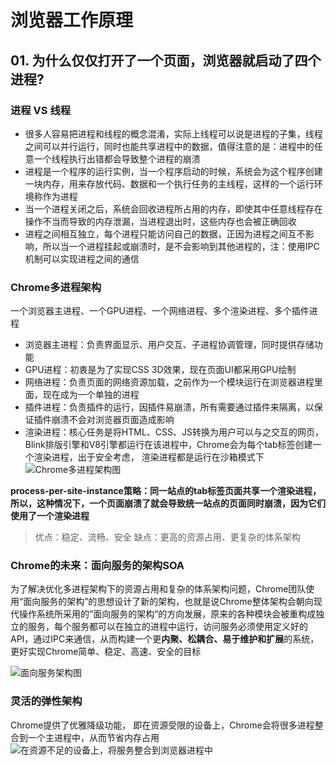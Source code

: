 # 浏览器工作原理
## 01. 为什么仅仅打开了一个页面，浏览器就启动了四个进程?

### 进程 VS 线程
- 很多人容易把进程和线程的概念混淆，实际上线程可以说是进程的子集，线程之间可以并行运行，同时也能共享进程中的数据，值得注意的是：进程中的任意一个线程执行出错都会导致整个进程的崩溃
- 进程是一个程序的运行实例，当一个程序启动的时候，系统会为这个程序创建一块内存，用来存放代码、数据和一个执行任务的主线程，这样的一个运行环境称作为进程
- 当一个进程关闭之后，系统会回收进程所占用的内存，即使其中任意线程存在操作不当而导致的内存泄漏，当进程退出时，这些内存也会被正确回收
- 进程之间相互独立，每个进程只能访问自己的数据，正因为进程之间互不影响，所以当一个进程挂起或崩溃时，是不会影响到其他进程的，注：使用IPC机制可以实现进程之间的通信

### Chrome多进程架构
一个浏览器主进程、一个GPU进程、一个网络进程、多个渲染进程、多个插件进程
- 浏览器主进程：负责界面显示、用户交互、子进程协调管理，同时提供存储功能
- GPU进程：初衷是为了实现CSS 3D效果，现在页面UI都采用GPU绘制
- 网络进程：负责页面的网络资源加载，之前作为一个模块运行在浏览器进程里面，现在成为一个单独的进程
- 插件进程：负责插件的运行，因插件易崩溃，所有需要通过插件来隔离，以保证插件崩溃不会对浏览器页面造成影响
- 渲染进程：核心任务是将HTML、CSS、JS转换为用户可以与之交互的网页，Blink排版引擎和V8引擎都运行在该进程中，Chrome会为每个tab标签创建一个渲染进程，出于安全考虑， 渲染进程都是运行在沙箱模式下
![Chrome多进程架构图](https://static001.geekbang.org/resource/image/b6/fc/b61cab529fa31301bde290813b4587fc.png)


**process-per-site-instance策略：同一站点的tab标签页面共享一个渲染进程，所以，这种情况下，一个页面崩溃了就会导致统一站点的页面同时崩溃，因为它们使用了一个渲染进程**

> 优点：稳定、流畅、安全
> 缺点：更高的资源占用、更复杂的体系架构

### Chrome的未来：面向服务的架构SOA
为了解决优化多进程架构下的资源占用和复杂的体系架构问题，Chrome团队使用“面向服务的架构”的思想设计了新的架构，也就是说Chrome整体架构会朝向现代操作系统所采用的“面向服务的架构”的方向发展，原来的各种模块会被重构成独立的服务，每个服务都可以在独立的进程中运行，访问服务必须使用定义好的API，通过IPC来通信，从而构建一个更**内聚、松耦合、易于维护和扩展**的系统，更好实现Chrome简单、稳定、高速、安全的目标

![面向服务架构图](https://static001.geekbang.org/resource/image/32/2a/329658fe821252db47b0964037a1de2a.png)


### 灵活的弹性架构
Chrome提供了优雅降级功能， 即在资源受限的设备上，Chrome会将很多进程整合到一个主进程中，从而节省内存占用\
![在资源不足的设备上，将服务整合到浏览器进程中](https://static001.geekbang.org/resource/image/a9/76/a9ba86d7b03263fa3997d3733d958176.png)